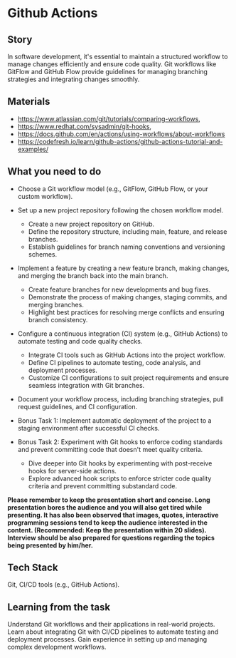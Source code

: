 # Github Actions

## Story

In software development, it's essential to maintain a structured workflow to manage changes efficiently and ensure code quality. Git workflows like GitFlow and GitHub Flow provide guidelines for managing branching strategies and integrating changes smoothly.

## Materials

* https://www.atlassian.com/git/tutorials/comparing-workflows,
* https://www.redhat.com/sysadmin/git-hooks,
* https://docs.github.com/en/actions/using-workflows/about-workflows
* https://codefresh.io/learn/github-actions/github-actions-tutorial-and-examples/

## What you need to do

* Choose a Git workflow model (e.g., GitFlow, GitHub Flow, or your custom workflow).
* Set up a new project repository following the chosen workflow model.
  * Create a new project repository on GitHub.
  * Define the repository structure, including main, feature, and release branches.
  * Establish guidelines for branch naming conventions and versioning schemes.
* Implement a feature by creating a new feature branch, making changes, and merging the branch back into the main branch.
  * Create feature branches for new developments and bug fixes.
  * Demonstrate the process of making changes, staging commits, and merging branches.
  * Highlight best practices for resolving merge conflicts and ensuring branch consistency.
* Configure a continuous integration (CI) system (e.g., GitHub Actions) to automate testing and code quality checks.
  * Integrate CI tools such as GitHub Actions into the project workflow.
  * Define CI pipelines to automate testing, code analysis, and deployment processes.
  * Customize CI configurations to suit project requirements and ensure seamless integration with Git branches.
  
* Document your workflow process, including branching strategies, pull request guidelines, and CI configuration.

* Bonus Task 1: Implement automatic deployment of the project to a staging environment after successful CI checks.
* Bonus Task 2: Experiment with Git hooks to enforce coding standards and prevent committing code that doesn't meet quality criteria.
  * Dive deeper into Git hooks by experimenting with post-receive hooks for server-side actions.
  * Explore advanced hook scripts to enforce stricter code quality criteria and prevent committing substandard code.

**Please remember to keep the presentation short and concise. Long presentation bores the audience and you will also get tired while presenting. It has also been observed that images, quotes, interactive programming sessions tend to keep the audience interested in the content. (Recommended: Keep the presentation within 20 slides). Interview should be also prepared for questions regarding the topics being presented by him/her.** 

## Tech Stack

Git, CI/CD tools (e.g., GitHub Actions).

## Learning from the task

Understand Git workflows and their applications in real-world projects.
Learn about integrating Git with CI/CD pipelines to automate testing and deployment processes.
Gain experience in setting up and managing complex development workflows.
